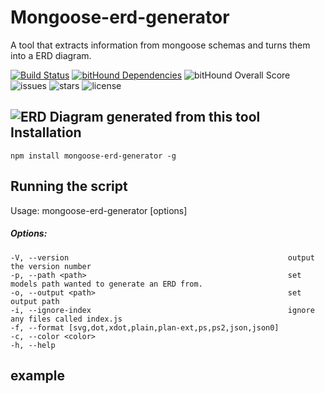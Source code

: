 Mongoose-erd-generator
===============================

A tool that extracts  information from mongoose schemas and turns them into a ERD diagram.


[![Build Status](https://travis-ci.org/jodevsa/node-bitview.svg?branch=master)](https://travis-ci.org/jodevsa/node-bitview)
[![bitHound Dependencies](https://www.bithound.io/github/jodevsa/node-bitview/badges/dependencies.svg)](https://www.bithound.io/github/jodevsa/node-bitview/master/dependencies/npm)
![bitHound Overall Score](https://www.bithound.io/github/jodevsa/node-bitview/badges/score.svg)
![issues](https://img.shields.io/github/issues/jodevsa/node-bitview.svg)
![stars](https://img.shields.io/github/stars/jodevsa/node-bitview.svg)
![license](https://img.shields.io/github/license/jodevsa/node-bitview.svg)

![ERD Diagram generated from this tool](https://i.imgur.com/NFE4HMz.png)
Installation
-----

`npm install mongoose-erd-generator -g`

Running the script
-----
Usage: mongoose-erd-generator [options]

##### Options:

    -V, --version                                                 output the version number
    -p, --path <path>                                             set models path wanted to generate an ERD from.
    -o, --output <path>                                           set output path
    -i, --ignore-index                                            ignore any files called index.js
    -f, --format [svg,dot,xdot,plain,plan-ext,ps,ps2,json,json0]  
    -c, --color <color>                                           
    -h, --help                                 
example
-------        
